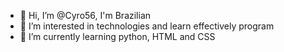 - 👋 Hi, I’m @Cyro56, I'm Brazilian 
- 👀 I’m interested in technologies and learn effectively program
- 🌱 I’m currently learning python, HTML and CSS
